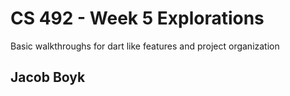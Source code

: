 # CS 492 - Week 5 Explorations

Basic walkthroughs for dart like features and project organization

## Jacob Boyk 

